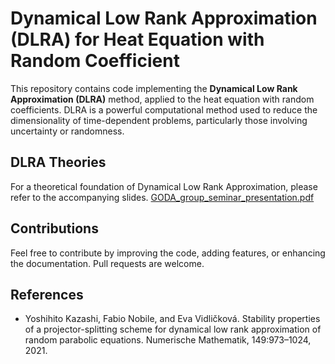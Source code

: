 # Dynamical Low Rank Approximation (DLRA) for Heat Equation with Random Coefficient

This repository contains code implementing the **Dynamical Low Rank Approximation (DLRA)** method, applied to the heat equation with random coefficients. DLRA is a powerful computational method used to reduce the dimensionality of time-dependent problems, particularly those involving uncertainty or randomness.


## DLRA Theories

For a theoretical foundation of Dynamical Low Rank Approximation, please refer to the accompanying slides.
[GODA_group_seminar_presentation.pdf](https://github.com/user-attachments/files/18106067/GODA_group_seminar_presentation.pdf)


## Contributions

Feel free to contribute by improving the code, adding features, or enhancing the documentation. Pull requests are welcome.


## References

- Yoshihito Kazashi, Fabio Nobile, and Eva Vidličková. Stability properties of a projector-splitting scheme for dynamical low rank approximation of random parabolic equations. Numerische Mathematik, 149:973–1024, 2021.



